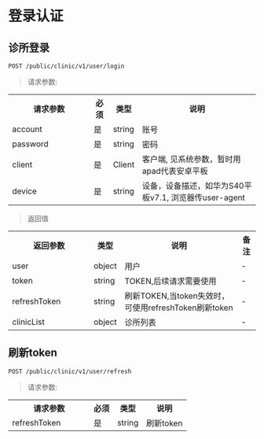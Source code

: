 # 登录认证

## 诊所登录

`
POST /public/clinic/v1/user/login
`

> 请求参数: 

<table>
    <tr>
        <th style="width:150px;">请求参数</th>
        <th>必须</th>
        <th>类型</th>
        <th>说明</th>
    </tr>
    <tr>
        <td>account</td>
        <td>是</td>
        <td>string</td>
        <td>账号</td>
    </tr>
    <tr>
        <td>password</td>
        <td>是</td>
        <td>string</td>
        <td>密码</td>
    </tr>
    <tr>
        <td>client</td>
        <td>是</td>
        <td>Client</td>
        <td>客户端, 见系统参数，暂时用apad代表安卓平板</td>
    </tr>
    <tr>
        <td>device</td>
        <td>是</td>
        <td>string</td>
        <td>设备，设备描述，如华为S40平板v7.1, 浏览器传user-agent</td>
    </tr>
</table>

> 返回值

<table>
    <tr>
        <th style="width:150px;">返回参数</th>
        <th>类型</th>
        <th>说明</th>
        <th>备注</th>
    </tr>
    <tr>
        <td>user</td>
        <td>object</td>
        <td>用户</td>
        <td>-</td>
    </tr>
    <tr>
        <td>token</td>
        <td>string</td>
        <td>TOKEN,后续请求需要使用</td>
        <td>-</td>
    </tr>
    <tr>
        <td>refreshToken</td>
        <td>string</td>
        <td>刷新TOKEN,当token失效时，可使用refreshToken刷新token</td>
        <td>-</td>
    </tr>
    <tr>
        <td>clinicList</td>
        <td>object</td>
        <td>诊所列表</td>
        <td>-</td>
    </tr>
</table>

## 刷新token
`
POST /public/clinic/v1/user/refresh
`

> 请求参数:

<table>
    <tr>
        <th style="width:150px;">请求参数</th>
        <th>必须</th>
        <th>类型</th>
        <th>说明</th>
    </tr>
    <tr>
        <td>refreshToken</td>
        <td>是</td>
        <td>string</td>
        <td>刷新token</td>
    </tr>
</table>
